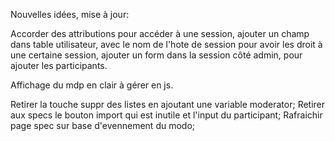 Nouvelles idées, mise à jour:

Accorder des attributions pour accéder à une session, ajouter un champ dans table utilisateur, avec le nom de l'hote de session pour avoir les droit à une certaine session, ajouter un form dans la session côté admin, pour ajouter les participants.

Affichage du mdp en clair à gérer en js.

Retirer la touche suppr des listes en ajoutant une variable moderator;
Retirer aux specs le bouton import qui est inutile et l'input du participant;
Rafraichir page spec sur base d'evennement du modo;  
